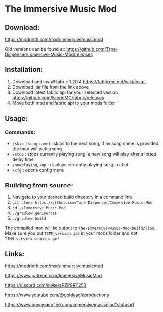 # The Immersive Music Mod

## Download:
https://modrinth.com/mod/immersivemusicmod

Old versions can be found at:
https://github.com/Tape-Dispenser/Immersive-Music-Mod/releases

## Installation:
1. Download and install fabric 1.20.4 https://fabricmc.net/wiki/install
2. Download .jar file from the link above
3. Download latest fabric api for your selected version https://github.com/FabricMC/fabric/releases
4. Move both mod and fabric api to your mods folder

## Usage:
### Commands:
* `/skip [song name]` : skips to the next song, if no song name is provided the mod will pick a song
* `/stop` : stops currently playing song, a new song will play after allotted delay time
* `/nowplaying`, `/np` : displays currently playing song in chat
* `/cfg` : opens config menu

## Building from source:
1. Navigate to your desired build directory in a command line
2. `git clone https://github.com/Tape-Dispenser/Immersive-Music-Mod`
3. `cd ./Immersive-Music-Mod`
4. `./gradlew genSources`
5. `./gradlew build`

The compiled mod will be output to `The-Immersive-Music-Mod/build/libs`.
Make sure you put `TIMM_version.jar` in your mods folder and not `TIMM_version-sources.jar`!

## Links:
https://modrinth.com/mod/immersivemusicmod

https://www.patreon.com/ImmersiveMusicMod

https://discord.com/invite/zPZP9RT253

https://www.youtube.com/@goldeagleproductions

https://www.buymeacoffee.com/immersivemusicmod?status=1
